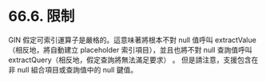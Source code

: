# 66.6. 限制

GIN 假定可索引運算子是嚴格的。這意味著將根本不對 null 值呼叫 extractValue（相反地，將自動建立 placeholder 索引項目），並且也將不對 null 查詢值呼叫 extractQuery（相反地，假定查詢將無法滿足要求） 。 但是請注意，支援包含在非 null 組合項目或查詢值中的 null 鍵值。

